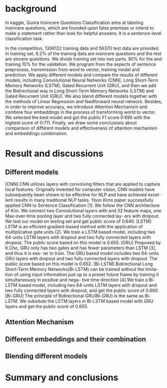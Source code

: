 # background
In kaggle, Quora Insincere Questions Classification aims at labeling insincere questions, which are founded upon false premises or intend to make a statement rather than look for helpful answers. It is a sentence-level classification task.

In the competition, 1306122 training data and 56370 test data are provided. In training set, 6.2% of the training data are insincere questions and the rest are sincere questions. We divide training set into two parts, 90% for the and training 10% for the validation. We program from the aspects of sentence preprocess, transmission from word to vector, training model and prediction. We apply different models and compare the results of different models, including Convolutional Neural Networks (CNN), Long Short-Term Memory Networks (LSTM), Gated Recurrent Unit (GRU), and then we add the Bidirectional way in Long Short-Term Memory Networks (LSTM) and Gated Recurrent Unit (GRU). We also blend different models together with the methods of Linear Regression and feedforward neural network. Besides, in order to improve accuracy, we introduce Attention Mechanism and combine four embeddings in the process of transforming world to vector. We selected the best model and got the public F1 score 0:695 with the highest score of 0:711. Finally, we draw some conclusions about comparison of different models and effectiveness of attention mechanism and embeddings combination.

# Result and discussions  
## Different models  
[CNN] CNN utilizes layers with convolving filters that
are applied to capture local features. Originally invented
for computer vision, CNN models have subsequently been
shown to be effective for NLP and have achieved excel-
lent results in many traditional NLP tasks. Yoon Kims
paper successfully applied CNN to Sentence Classification
[1]. We follow the CNN architecture of Kim. We connect
two Convolutional layers with and 32 feature maps, one
Max-over-time pooling layer and two fully connected lay-
ers with dropout. We test our model on testing set and
get public score of 0.640.
[LSTM] LSTM is an efficient gradient-based method
with the application of multiplicative gate units [2]. We
train a LSTM based model, including two 64-units LSTM
layers with dropout and two fully connected layers with
dropout. The public score based on this model is 0.655.
[GRU] Proposed by K.Cho, GRU only has two gates and
has fewer parameters than LSTM [3], and thus it is eas-
ier to train. The GRU based model includes two 64-units
GRU layers with dropout and two fully connected layers
with dropout. The public score based on this model is
0.652.
[Bi-LSTM] Bidirectional Long Short-Term Memory
Networks(Bi-LSTM) can be trained without the limita-
tion of using input information just up to a preset future
frame by training it simultaneously in positive and nega-
tive time direction [4].We train a Bi-LSTM based model,
including two 64-units LSTM layers with dropout and two
fully connected layers with dropout, and get the public
score of 0.660.
[Bi-GRU] The principle of Bidirectional GRU(Bi-GRU)
is the same as Bi-LSTM. We subsitute the LSTM layers
in Bi-LSTM based model with GRU layers and get the
public score of 0.655.
## Attention Mechanism  

## Different embeddings and their combination  

## Blending different models  


# Summary and conclusions  
